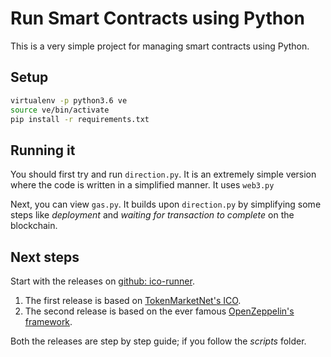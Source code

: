 # Run Smart Contracts using Python


This is a very simple project for managing smart contracts using Python.

## Setup

```bash
virtualenv -p python3.6 ve
source ve/bin/activate
pip install -r requirements.txt
```

## Running it

You should first try and run `direction.py`. It is an extremely simple version
where the code is written in a simplified manner. It uses `web3.py`


Next, you can view `gas.py`. It builds upon `direction.py` by simplifying
some steps like _deployment_ and _waiting for transaction to complete_ on the blockchain.

## Next steps

Start with the releases on [github: ico-runner](https://github.com/abhi1010/ico-runner/releases).

1. The first release is based on [TokenMarketNet's ICO](https://github.com/TokenMarketNet/ico).
2. The second release is based on the ever famous [OpenZeppelin's framework](https://github.com/OpenZeppelin/openzeppelin-solidity).

Both the releases are step by step guide; if you follow the _scripts_ folder.

